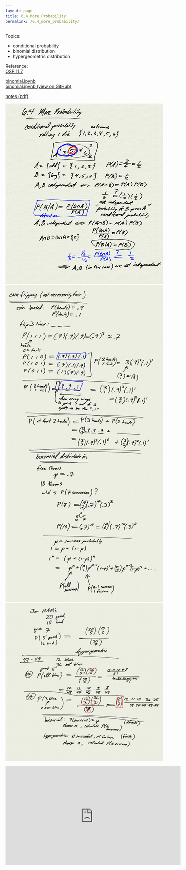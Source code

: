 ```yaml
---
layout: page
title: 6.4 More Probability
permalink: /6.4_more_probability/
---
```


Topics: 
- conditional probability
- binomial distribution
- hypergeometric distribution

Reference:  
[OSP 11.7](https://openstax.org/books/precalculus/pages/11-7-probability)  


[binomial.ipynb](binomial.ipynb)  
[binomial.ipynb (view on GitHub)](https://github.com/dkessner/PCHA/blob/main/6.4_more_probability/binomial.ipynb)

[notes (pdf)](PCHA_6.4_MoreProbability.pdf)

![](0.png)
![](1.png)
![](2.png)

<iframe width="560" height="315" src="https://www.youtube.com/embed/BvuwL02ksnk" title="YouTube video player" frameborder="0" allow="accelerometer; autoplay; clipboard-write; encrypted-media; gyroscope; picture-in-picture" allowfullscreen></iframe>

